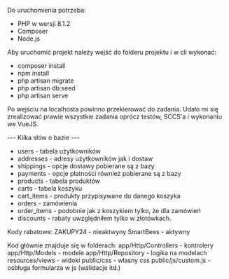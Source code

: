 Do uruchomienia potrzeba:
- PHP w wersji 8.1.2
- Composer
- Node.js

Aby uruchomić projekt należy wejść do folderu projektu i w cli wykonać:
- composer install
- npm install
- php artisan migrate
- php artisan db:seed
- php artisan serve

Po wejściu na localhosta powinno przekierować do zadania.
Udało mi się zrealizować prawie wszystkie zadania oprócz testów, SCCS'a i wykonaniu we VueJS.

--- Kilka słów o bazie ---
- users - tabela użytkowników
- addresses - adresy użytkowników jak i dostaw
- shippings - opcje dostawy pobierane są z bazy
- payments - opcje płatności również pobierane są z bazy
- products - tabela produktów
- carts - tabela koszyku
- cart_items - produkty przypisywane do danego koszyka
- orders - zamówienia
- order_items - podobnie jak z koszykiem tylko, że dla zamówień
- discounts - rabaty uwzględniłem tylko w złotówkach.

Kody rabatowe:
ZAKUPY24 - nieaktwyny
SmartBees - aktywny

Kod głównie znajduje się w folderach:
app/Http/Controllers - kontrolery
app/Http/Models - modele
app/Http/Repository - logika na modelach
resources/views - widoki
public/css - własny css
public/js/custom.js - osbługa formularza w js (walidacje itd.)






